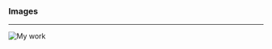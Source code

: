 ### Images
_________________________________

![My work](https://i.postimg.cc/k7fQBLLt/20241214-184526.jpg)

